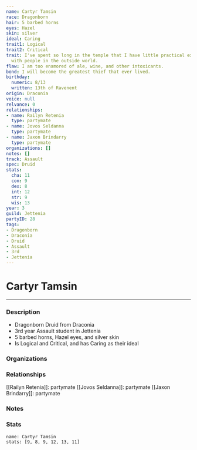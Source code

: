 ```yaml
---
name: Cartyr Tamsin
race: Dragonborn
hair: 5 barbed horns
eyes: Hazel
skin: silver
ideal: Caring
trait1: Logical
trait2: Critical
trait: I've spent so long in the temple that I have little practical experience dealing
  with people in the outside world.
flaw: I am too enamored of ale, wine, and other intoxicants.
bond: I will become the greatest thief that ever lived.
birthday:
  numeric: 8/13
  written: 13th of Ravenent
origin: Draconia
voice: null
relvance: 0
relationships:
- name: Railyn Retenia
  type: partymate
- name: Jovos Seldanna
  type: partymate
- name: Jaxon Brindarry
  type: partymate
organizations: []
notes: []
track: Assault
spec: Druid
stats:
  cha: 11
  con: 9
  dex: 8
  int: 12
  str: 9
  wis: 13
year: 3
guild: Jettenia
partyID: 28
tags:
- Dragonborn
- Draconia
- Druid
- Assault
- 3rd
- Jettenia
---
```

# Cartyr Tamsin
---
### Description
- Dragonborn Druid from Draconia
- 3rd year Assault student in Jettenia
- 5 barbed horns, Hazel eyes, and silver skin
- Is Logical and Critical, and has Caring as their ideal

### Organizations

### Relationships
[[Railyn Retenia]]: partymate
[[Jovos Seldanna]]: partymate
[[Jaxon Brindarry]]: partymate

### Notes

### Stats
```statblock
name: Cartyr Tamsin
stats: [9, 8, 9, 12, 13, 11]
```